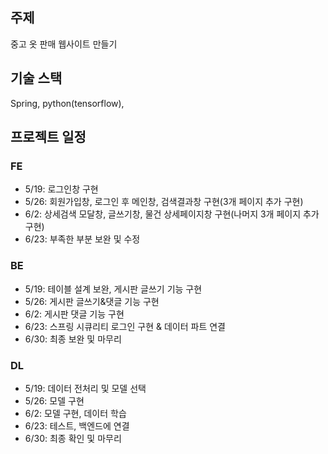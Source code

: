 ## 주제
중고 옷 판매 웹사이트 만들기


## 기술 스택
Spring, python(tensorflow), 


## 프로젝트 일정
### FE
- 5/19: 로그인창 구현
- 5/26: 회원가입창, 로그인 후 메인창, 검색결과창 구현(3개 페이지 추가 구현)
- 6/2: 상세검색 모달창, 글쓰기창, 물건 상세페이지창 구현(나머지 3개 페이지 추가 구현)
- 6/23: 부족한 부분 보완 및 수정  
  
### BE
- 5/19: 테이블 설계 보완, 게시판 글쓰기 기능 구현
- 5/26: 게시판 글쓰기&댓글 기능 구현
- 6/2: 게시판 댓글 기능 구현
- 6/23: 스프링 시큐리티 로그인 구현 & 데이터 파트 연결
- 6/30:  최종 보완 및 마무리   
   
### DL
- 5/19: 데이터 전처리 및 모델 선택
- 5/26: 모델 구현
- 6/2: 모델 구현, 데이터 학습
- 6/23: 테스트, 백엔드에 연결
- 6/30: 최종 확인 및 마무리   
   
